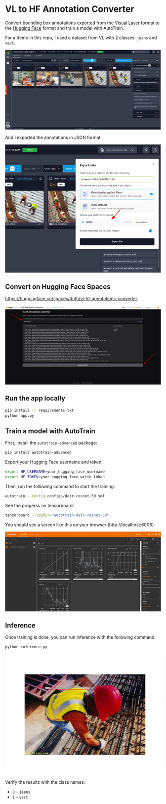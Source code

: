 # VL to HF Annotation Converter

Convert bounding box annotations exported from the [Visual Layer](https://app.visual-layer.com/) format to the [Hugging Face](https://huggingface.co/) format and train a model with AutoTrain.

For a demo in this repo, I used a dataset from VL with 2 classes: `jeans` and `vest`.

![samples](./assets/dataset_samples.png)

And I exported the annotations in JSON format:

![annotations](./assets/export_vl.png)

## Convert on Hugging Face Spaces

https://huggingface.co/spaces/dnth/vl-hf-annotations-converter

![VL to HF Annotation Converter](./assets/hf_space.png)

## Run the app locally

```bash
pip install -r requirements.txt
python app.py
```

## Train a model with AutoTrain
First, install the `autotrain-advanced` package:

```bash
pip install autotrain-advanced
```

Export your Hugging Face username and token:

```bash
export HF_USERNAME=your_hugging_face_username
export HF_TOKEN=your_hugging_face_write_token
```


Then, run the following command to start the training:

```bash
autotrain --config configs/detr-resnet-50.yml
```


See the progerss on tensorboard:

```bash
tensorboard --logdir="autotrain-detr-resnet-50"
```

You should see a screen like this on your browser (http://localhost:6006):

![Tensorboard](./assets/tensorboard.png)


## Inference
Once training is done, you can run inference with the following command:

```bash
python inference.py
```

![Inference](./assets/inference.png)

Verify the results with the class names:

- `0` - `jeans`
- `1` - `vest`
